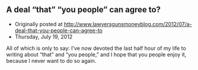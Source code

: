 ## A deal “that” “you people” can agree to?

 * Originally posted at http://www.lawyersgunsmoneyblog.com/2012/07/a-deal-that-you-people-can-agree-to
 * Thursday, July 19, 2012

All of which is only to say: I’ve now devoted the last half hour[](http://patterico.com/2012/07/19/quoting-obamas-exact-words-is-a-false-attack/) of my life to writing about “that” and “you people,” and I hope that you people enjoy it, because I never want to do so again.